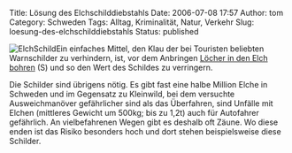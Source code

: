 Title: Lösung des Elchschilddiebstahls
Date: 2006-07-08 17:57
Author: tom
Category: Schweden
Tags: Alltag, Kriminalität, Natur, Verkehr
Slug: loesung-des-elchschilddiebstahls
Status: published

![ElchSchild](/pic/elchschild.png)Ein einfaches
Mittel, den Klau der bei Touristen beliebten Warnschilder zu verhindern,
ist, vor dem Anbringen [Löcher in den Elch
bohren](http://www.sr.se/cgi-bin/jonkoping/nyheter/artikel.asp?Artikel=895377)
(S) und so den Wert des Schildes zu verringern.

Die Schilder sind übrigens nötig. Es gibt fast eine halbe Million Elche
in Schweden und im Gegensatz zu Kleinwild, bei dem versuchte
Ausweichmanöver gefährlicher sind als das Überfahren, sind Unfälle mit
Elchen (mittleres Gewicht um 500kg; bis zu 1,2t) auch für Autofahrer
gefährlich. An vielbefahrenen Wegen gibt es deshalb oft Zäune. Wo diese
enden ist das Risiko besonders hoch und dort stehen beispielsweise diese
Schilder.


